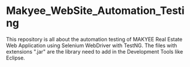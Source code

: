 # Makyee_WebSite_Automation_Testing
This repository is all about the automation testing of MAKYEE Real Estate Web Application using Selenium WebDriver with TestNG.
The files with extensions ".jar" are the library need to add in the Development Tools like Eclipse.

